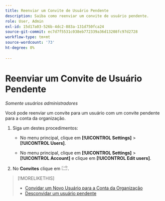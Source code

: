 ```yaml
---
title: Reenviar um Convite de Usuário Pendente
description: Saiba como reenviar um convite de usuário pendente.
role: User, Admin
exl-id: 15d17a03-526b-4dc2-883a-131d750fca24
source-git-commit: ec7d7f5531c038eb772339a36d13208fc97d2728
workflow-type: tm+mt
source-wordcount: '73'
ht-degree: 0%

---
```


# Reenviar um Convite de Usuário Pendente

*Somente usuários administradores*

Você pode reenviar um convite para um usuário com um convite pendente para a conta da organização.

1. Siga um destes procedimentos:

   * No menu principal, clique em **[!UICONTROL Settings]** > **[!UICONTROL Users]**.

   * No menu principal, clique em **[!UICONTROL Settings]** > **[!UICONTROL Account]** e clique em **[!UICONTROL Edit users]**.

1. No **Convites** clique em ![Reenviar](/help/dsp/assets/resend.png).

>[!MORELIKETHIS]
>
>* [Convidar um Novo Usuário para a Conta da Organização](user-invite.md)
>* [Desconvidar um usuário pendente](user-uninvite.md)

<!-- >* [Edit User Permissions or Delete a User](user-edit.md) -->
